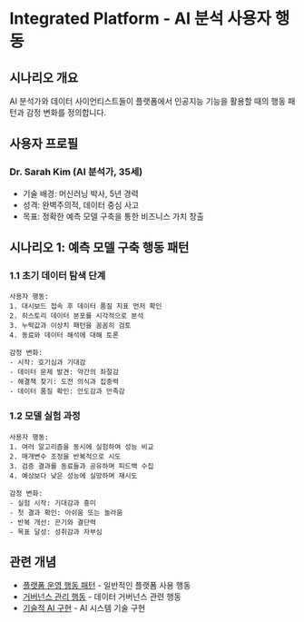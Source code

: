 # Integrated Platform - AI 분석 사용자 행동

## 시나리오 개요

AI 분석가와 데이터 사이언티스트들이 플랫폼에서 인공지능 기능을 활용할 때의 행동 패턴과 감정 변화를 정의합니다.

## 사용자 프로필

### Dr. Sarah Kim (AI 분석가, 35세)
- 기술 배경: 머신러닝 박사, 5년 경력
- 성격: 완벽주의적, 데이터 중심 사고
- 목표: 정확한 예측 모델 구축을 통한 비즈니스 가치 창출

## 시나리오 1: 예측 모델 구축 행동 패턴

### 1.1 초기 데이터 탐색 단계
```
사용자 행동:
1. 대시보드 접속 후 데이터 품질 지표 먼저 확인
2. 히스토리 데이터 분포를 시각적으로 분석
3. 누락값과 이상치 패턴을 꼼꼼히 검토
4. 동료와 데이터 해석에 대해 토론

감정 변화:
- 시작: 호기심과 기대감
- 데이터 문제 발견: 약간의 좌절감
- 해결책 찾기: 도전 의식과 집중력
- 데이터 품질 확인: 안도감과 만족감
```

### 1.2 모델 실험 과정
```
사용자 행동:
1. 여러 알고리즘을 동시에 실험하여 성능 비교
2. 매개변수 조정을 반복적으로 시도
3. 검증 결과를 동료들과 공유하며 피드백 수집
4. 예상보다 낮은 성능에 실망하며 재시도

감정 변화:
- 실험 시작: 기대감과 흥미
- 첫 결과 확인: 아쉬움 또는 놀라움
- 반복 개선: 끈기와 결단력
- 목표 달성: 성취감과 자부심
```

## 관련 개념
- [플랫폼 운영 행동 패턴](./operations-scenarios.md) - 일반적인 플랫폼 사용 행동
- [거버넌스 관리 행동](./governance-scenarios.md) - 데이터 거버넌스 관련 행동
- [기술적 AI 구현](../../system-scenarios/integrated-platform/ai-scenarios.md) - AI 시스템 기술 구현
